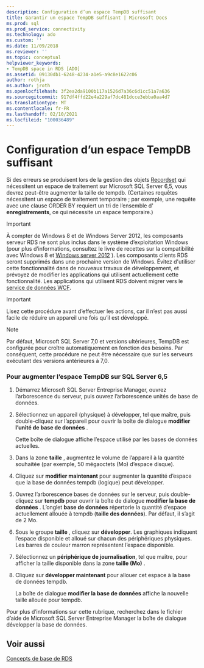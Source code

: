 ```yaml
---
description: Configuration d’un espace TempDB suffisant
title: Garantir un espace TempDB suffisant | Microsoft Docs
ms.prod: sql
ms.prod_service: connectivity
ms.technology: ado
ms.custom: ''
ms.date: 11/09/2018
ms.reviewer: ''
ms.topic: conceptual
helpviewer_keywords:
- TempDB space in RDS [ADO]
ms.assetid: 09130db1-6248-4234-a1e5-a9c8e1622c06
author: rothja
ms.author: jroth
ms.openlocfilehash: 3f2ea2da9100b117a1526d7a36c6d1cc51a7a636
ms.sourcegitcommit: 917df4ffd22e4a229af7dc481dcce3ebba0aa4d7
ms.translationtype: MT
ms.contentlocale: fr-FR
ms.lasthandoff: 02/10/2021
ms.locfileid: "100036489"
---
```

# <a name="ensuring-sufficient-tempdb-space"></a>Configuration d’un espace TempDB suffisant
Si des erreurs se produisent lors de la gestion des objets [Recordset](../../reference/ado-api/recordset-object-ado.md) qui nécessitent un espace de traitement sur Microsoft SQL Server 6,5, vous devrez peut-être augmenter la taille de tempdb. (Certaines requêtes nécessitent un espace de traitement temporaire ; par exemple, une requête avec une clause ORDER BY requiert un tri de l’ensemble d' **enregistrements**, ce qui nécessite un espace temporaire.)  
  
> [!IMPORTANT]
>  À compter de Windows 8 et de Windows Server 2012, les composants serveur RDS ne sont plus inclus dans le système d’exploitation Windows (pour plus d’informations, consultez le livre de recettes sur la compatibilité avec Windows 8 et [Windows server 2012](https://www.microsoft.com/download/details.aspx?id=27416) ). Les composants clients RDS seront supprimés dans une prochaine version de Windows. Évitez d'utiliser cette fonctionnalité dans de nouveaux travaux de développement, et prévoyez de modifier les applications qui utilisent actuellement cette fonctionnalité. Les applications qui utilisent RDS doivent migrer vers le [service de données WCF](/dotnet/framework/wcf/).  
  
> [!IMPORTANT]
>  Lisez cette procédure avant d’effectuer les actions, car il n’est pas aussi facile de réduire un appareil une fois qu’il est développé.  
  
> [!NOTE]
>  Par défaut, Microsoft SQL Server 7,0 et versions ultérieures, TempDB est configurée pour croître automatiquement en fonction des besoins. Par conséquent, cette procédure ne peut être nécessaire que sur les serveurs exécutant des versions antérieures à 7,0.  
  
### <a name="to-increase-the-tempdb-space-on-sql-server-65"></a>Pour augmenter l’espace TempDB sur SQL Server 6,5  
  
1.  Démarrez Microsoft SQL Server Entreprise Manager, ouvrez l’arborescence du serveur, puis ouvrez l’arborescence unités de base de données.  
  
2.  Sélectionnez un appareil (physique) à développer, tel que maître, puis double-cliquez sur l’appareil pour ouvrir la boîte de dialogue **modifier l’unité de base de données** .  
  
     Cette boîte de dialogue affiche l’espace utilisé par les bases de données actuelles.  
  
3.  Dans la zone **taille** , augmentez le volume de l’appareil à la quantité souhaitée (par exemple, 50 mégaoctets (Mo) d’espace disque).  
  
4.  Cliquez sur **modifier maintenant** pour augmenter la quantité d’espace que la base de données tempdb (logique) peut développer.  
  
5.  Ouvrez l’arborescence bases de données sur le serveur, puis double-cliquez sur **tempdb** pour ouvrir la boîte de dialogue **modifier la base de données** . L’onglet **base de données** répertorie la quantité d’espace actuellement allouée à tempdb (**taille des données**). Par défaut, il s’agit de 2 Mo.  
  
6.  Sous le groupe **taille** , cliquez sur **développer**. Les graphiques indiquent l’espace disponible et alloué sur chacun des périphériques physiques. Les barres de couleur marron représentent l’espace disponible.  
  
7.  Sélectionnez un **périphérique de journalisation**, tel que maître, pour afficher la taille disponible dans la zone **taille (Mo)** .  
  
8.  Cliquez sur **développer maintenant** pour allouer cet espace à la base de données tempdb.  
  
     La boîte de dialogue **modifier la base de données** affiche la nouvelle taille allouée pour tempdb.  
  
 Pour plus d’informations sur cette rubrique, recherchez dans le fichier d’aide de Microsoft SQL Server Entreprise Manager la boîte de dialogue développer la base de données.  
  
## <a name="see-also"></a>Voir aussi  
 [Concepts de base de RDS](./rds-fundamentals.md)